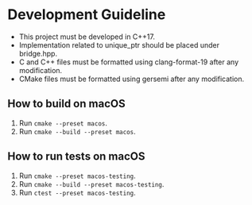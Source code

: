 # Development Guideline

- This project must be developed in C++17.
- Implementation related to unique_ptr should be placed under bridge.hpp.
- C and C++ files must be formatted using clang-format-19 after any modification.
- CMake files must be formatted using gersemi after any modification.

## How to build on macOS

1. Run `cmake --preset macos`.
2. Run `cmake --build --preset macos`.

## How to run tests on macOS

1. Run `cmake --preset macos-testing`.
2. Run `cmake --build --preset macos-testing`.
3. Run `ctest --preset macos-testing`.
